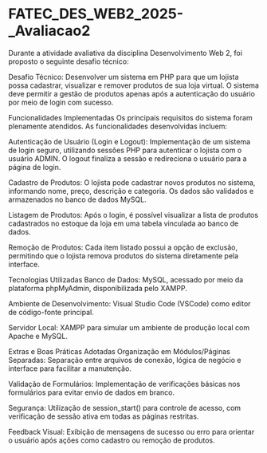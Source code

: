 # FATEC_DES_WEB2_2025-_Avaliacao2
Durante a atividade avaliativa da disciplina Desenvolvimento Web 2, foi proposto o seguinte desafio técnico:

Desafio Técnico:
Desenvolver um sistema em PHP para que um lojista possa cadastrar, visualizar e remover produtos de sua loja virtual.
O sistema deve permitir a gestão de produtos apenas após a autenticação do usuário por meio de login com sucesso.

Funcionalidades Implementadas
Os principais requisitos do sistema foram plenamente atendidos. As funcionalidades desenvolvidas incluem:

Autenticação de Usuário (Login e Logout):
Implementação de um sistema de login seguro, utilizando sessões PHP para autenticar o lojista com o usuário ADMIN. O logout finaliza a sessão e redireciona o usuário para a página de login.

Cadastro de Produtos:
O lojista pode cadastrar novos produtos no sistema, informando nome, preço, descrição e categoria. Os dados são validados e armazenados no banco de dados MySQL.

Listagem de Produtos:
Após o login, é possível visualizar a lista de produtos cadastrados no estoque da loja em uma tabela vinculada ao banco de dados.

Remoção de Produtos:
Cada item listado possui a opção de exclusão, permitindo que o lojista remova produtos do sistema diretamente pela interface.

Tecnologias Utilizadas
Banco de Dados: MySQL, acessado por meio da plataforma phpMyAdmin, disponibilizada pelo XAMPP.

Ambiente de Desenvolvimento: Visual Studio Code (VSCode) como editor de código-fonte principal.

Servidor Local: XAMPP para simular um ambiente de produção local com Apache e MySQL.

Extras e Boas Práticas Adotadas
Organização em Módulos/Páginas Separadas: Separação entre arquivos de conexão, lógica de negócio e interface para facilitar a manutenção.

Validação de Formulários: Implementação de verificações básicas nos formulários para evitar envio de dados em branco.

Segurança: Utilização de session_start() para controle de acesso, com verificação de sessão ativa em todas as páginas restritas.

Feedback Visual: Exibição de mensagens de sucesso ou erro para orientar o usuário após ações como cadastro ou remoção de produtos.
